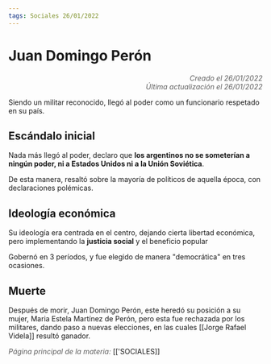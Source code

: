 ```yaml
---
tags: Sociales 26/01/2022
---
```


# Juan Domingo Perón
<div style="text-align: right; opacity: 0.7; font-style: italic;">Creado el 26/01/2022</div>
<div style="text-align: right; opacity: 0.7; font-style: italic;">Última actualización el 26/01/2022</div>

Siendo un militar reconocido, llegó al poder como un funcionario respetado en su país.

## Escándalo inicial

Nada más llegó al poder, declaro que **los argentinos no se someterían a ningún poder, ni a Estados Unidos ni a la Unión Soviética**.

De esta manera, resaltó sobre la mayoría de políticos de aquella época, con declaraciones polémicas.

## Ideología económica

Su ideología era centrada en el centro, dejando cierta libertad económica, pero implementando la **justicia social** y el beneficio popular

Gobernó en 3 períodos, y fue elegido de manera "democrática" en tres ocasiones.

## Muerte

Después de morir, Juan Domingo Perón, este heredó su posición a su mujer, Maria Estela Martínez de Perón, pero esta fue rechazada por los militares, dando paso a nuevas elecciones, en las cuales [[Jorge Rafael Videla]] resultó ganador.

<span style="opacity: 0.7; font-style: italic;">Página principal de la materia:</span> [['SOCIALES]]